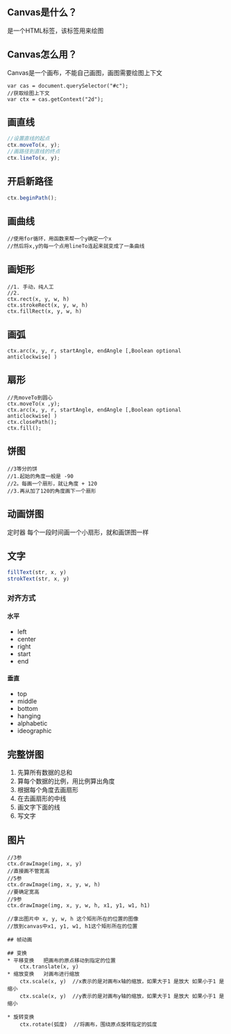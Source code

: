 
## Canvas是什么？
是一个HTML标签，该标签用来绘图
## Canvas怎么用？
Canvas是一个画布，不能自己画图，画图需要绘图上下文
```
var cas = document.querySelector("#c");
//获取绘图上下文
var ctx = cas.getContext("2d");
```
## 画直线
```js
//设置直线的起点
ctx.moveTo(x, y);
//画路径到直线的终点
ctx.lineTo(x, y);
```
## 开启新路径
```js
ctx.beginPath();
```
## 画曲线
```
//使用for循环，用函数来帮一个y确定一个x
//然后将x,y的每一个点用lineTo连起来就变成了一条曲线
```
## 画矩形
```
//1. 手动，纯人工
//2.
ctx.rect(x, y, w, h)
ctx.strokeRect(x, y, w, h)
ctx.fillRect(x, y, w, h)
```
## 画弧
```
ctx.arc(x, y, r, startAngle, endAngle [,Boolean optional anticlockwise] )
```
## 扇形
```
//先moveTo到圆心
ctx.moveTo(x ,y);
ctx.arc(x, y, r, startAngle, endAngle [,Boolean optional anticlockwise] )
ctx.closePath();
ctx.fill();
```
## 饼图
```
//3等分的饼
//1.起始的角度一般是 -90
//2。每画一个扇形，就让角度 + 120
//3.再从加了120的角度画下一个扇形
```
## 动画饼图
定时器
每个一段时间画一个小扇形，就和画饼图一样
## 文字
```js
fillText(str, x, y)
strokText(str, x, y)
```
### 对齐方式
#### 水平
* left
* center
* right
* start
* end
#### 垂直
* top
* middle
* bottom
* hanging
* alphabetic
* ideographic

## 完整饼图
1. 先算所有数据的总和
2. 算每个数据的比例，用比例算出角度
3. 根据每个角度去画扇形
4. 在去画扇形的中线
5. 画文字下面的线
6. 写文字
## 图片
```
//3参
ctx.drawImage(img, x, y)
//直接画不管宽高
//5参
ctx.drawImage(img, x, y, w, h)
//要确定宽高
//9参
ctx.drawImage(img, x, y, w, h, x1, y1, w1, h1)

//拿出图片中 x, y, w, h 这个矩形所在的位置的图像
//放到canvas中x1, y1, w1, h1这个矩形所在的位置

## 帧动画

## 变换
* 平移变换   把画布的原点移动到指定的位置
    ctx.translate(x, y)
* 缩放变换   对画布进行缩放
    ctx.scale(x, y)  //x表示的是对画布x轴的缩放，如果大于1 是放大 如果小于1 是缩小
    ctx.scale(x, y)  //y表示的是对画布y轴的缩放，如果大于1 是放大 如果小于1 是缩小

* 旋转变换
    ctx.rotate(弧度)  //将画布，围绕原点旋转指定的弧度